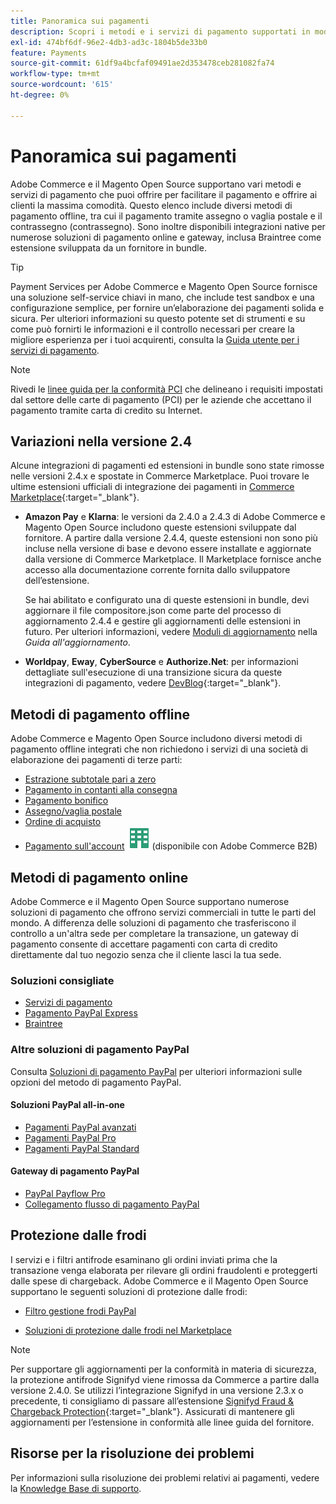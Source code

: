 ```yaml
---
title: Panoramica sui pagamenti
description: Scopri i metodi e i servizi di pagamento supportati in modalità nativa in Adobe Commerce e Magento Open Source.
exl-id: 474bf6df-96e2-4db3-ad3c-1804b5de33b0
feature: Payments
source-git-commit: 61df9a4bcfaf09491ae2d353478ceb281082fa74
workflow-type: tm+mt
source-wordcount: '615'
ht-degree: 0%

---
```


# Panoramica sui pagamenti

Adobe Commerce e il Magento Open Source supportano vari metodi e servizi di pagamento che puoi offrire per facilitare il pagamento e offrire ai clienti la massima comodità. Questo elenco include diversi metodi di pagamento offline, tra cui il pagamento tramite assegno o vaglia postale e il contrassegno (contrassegno). Sono inoltre disponibili integrazioni native per numerose soluzioni di pagamento online e gateway, inclusa Braintree come estensione sviluppata da un fornitore in bundle.

>[!TIP]
>
>Payment Services per Adobe Commerce e Magento Open Source fornisce una soluzione self-service chiavi in mano, che include test sandbox e una configurazione semplice, per fornire un’elaborazione dei pagamenti solida e sicura. Per ulteriori informazioni su questo potente set di strumenti e su come può fornirti le informazioni e il controllo necessari per creare la migliore esperienza per i tuoi acquirenti, consulta la [Guida utente per i servizi di pagamento](https://experienceleague.adobe.com/docs/commerce-merchant-services/payment-services/guide-overview.html).

>[!NOTE]
>
>Rivedi le [linee guida per la conformità PCI](../getting-started/compliance-pci.md) che delineano i requisiti impostati dal settore delle carte di pagamento (PCI) per le aziende che accettano il pagamento tramite carta di credito su Internet.

## Variazioni nella versione 2.4

Alcune integrazioni di pagamenti ed estensioni in bundle sono state rimosse nelle versioni 2.4.x e spostate in Commerce Marketplace. Puoi trovare le ultime estensioni ufficiali di integrazione dei pagamenti in [Commerce Marketplace](https://marketplace.magento.com/extensions/payments-security.html){:target=&quot;_blank&quot;}.

- **Amazon Pay** e **Klarna**: le versioni da 2.4.0 a 2.4.3 di Adobe Commerce e Magento Open Source includono queste estensioni sviluppate dal fornitore. A partire dalla versione 2.4.4, queste estensioni non sono più incluse nella versione di base e devono essere installate e aggiornate dalla versione di Commerce Marketplace. Il Marketplace fornisce anche accesso alla documentazione corrente fornita dallo sviluppatore dell’estensione.

  Se hai abilitato e configurato una di queste estensioni in bundle, devi aggiornare il file compositore.json come parte del processo di aggiornamento 2.4.4 e gestire gli aggiornamenti delle estensioni in futuro. Per ulteriori informazioni, vedere [Moduli di aggiornamento](https://experienceleague.adobe.com/docs/commerce-operations/upgrade-guide/modules/upgrade.html) nella _Guida all&#39;aggiornamento_.

- **Worldpay**, **Eway**, **CyberSource** e **Authorize.Net**: per informazioni dettagliate sull&#39;esecuzione di una transizione sicura da queste integrazioni di pagamento, vedere [DevBlog](https://community.magento.com/t5/Magento-DevBlog/Deprecation-of-Magento-core-payment-integrations/ba-p/426445){:target=&quot;_blank&quot;}.

## Metodi di pagamento offline

Adobe Commerce e Magento Open Source includono diversi metodi di pagamento offline integrati che non richiedono i servizi di una società di elaborazione dei pagamenti di terze parti:

- [Estrazione subtotale pari a zero](zero-subtotal-checkout.md)
- [Pagamento in contanti alla consegna](cash-on-delivery.md)
- [Pagamento bonifico](bank-transfer.md)
- [Assegno/vaglia postale](check-money-order.md)
- [Ordine di acquisto](purchase-order.md)
- [Pagamento sull&#39;account](../b2b/enable-basic-features.md#configure-payment-on-account) ![Adobe Commerce B2B](../assets/b2b.svg) (disponibile con Adobe Commerce B2B)

## Metodi di pagamento online

Adobe Commerce e il Magento Open Source supportano numerose soluzioni di pagamento che offrono servizi commerciali in tutte le parti del mondo. A differenza delle soluzioni di pagamento che trasferiscono il controllo a un&#39;altra sede per completare la transazione, un gateway di pagamento consente di accettare pagamenti con carta di credito direttamente dal tuo negozio senza che il cliente lasci la tua sede.

### Soluzioni consigliate

- [Servizi di pagamento](https://experienceleague.adobe.com/docs/commerce-merchant-services/payment-services/guide-overview.html)
- [Pagamento PayPal Express](paypal-express-checkout.md)
- [Braintree](braintree.md)

### Altre soluzioni di pagamento PayPal

Consulta [Soluzioni di pagamento PayPal](paypal.md) per ulteriori informazioni sulle opzioni del metodo di pagamento PayPal.

#### Soluzioni PayPal all-in-one

- [Pagamenti PayPal avanzati](paypal-payments-advanced.md)
- [Pagamenti PayPal Pro](paypal-payments-pro.md)
- [Pagamenti PayPal Standard](paypal-payments-standard.md)

#### Gateway di pagamento PayPal

- [PayPal Payflow Pro](paypal-payflow-pro.md)
- [Collegamento flusso di pagamento PayPal](paypal-payflow-link.md)

## Protezione dalle frodi

I servizi e i filtri antifrode esaminano gli ordini inviati prima che la transazione venga elaborata per rilevare gli ordini fraudolenti e proteggerti dalle spese di chargeback. Adobe Commerce e il Magento Open Source supportano le seguenti soluzioni di protezione dalle frodi:

- [Filtro gestione frodi PayPal](paypal.md#paypal-fraud-management-filters)

- [Soluzioni di protezione dalle frodi nel Marketplace][1]

>[!NOTE]
>
>Per supportare gli aggiornamenti per la conformità in materia di sicurezza, la protezione antifrode Signifyd viene rimossa da Commerce a partire dalla versione 2.4.0. Se utilizzi l’integrazione Signifyd in una versione 2.3.x o precedente, ti consigliamo di passare all’estensione [Signifyd Fraud &amp; Chargeback Protection](https://marketplace.magento.com/signifyd-module-connect.html){:target=&quot;_blank&quot;}. Assicurati di mantenere gli aggiornamenti per l’estensione in conformità alle linee guida del fornitore.

## Risorse per la risoluzione dei problemi

Per informazioni sulla risoluzione dei problemi relativi ai pagamenti, vedere la [Knowledge Base di supporto](https://experienceleague.adobe.com/docs/commerce-knowledge-base/kb/overview.html?lang=en).

[1]: https://marketplace.magento.com/catalogsearch/result?q=fraud%20protection
